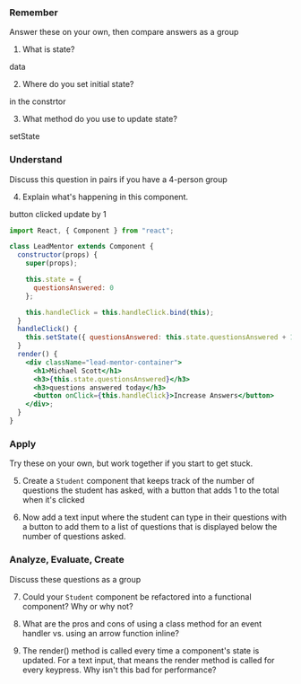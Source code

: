 ### Remember

Answer these on your own, then compare answers as a group

1.  What is state?

  data

2.  Where do you set initial state?

  in the constrtor 

3.  What method do you use to update state?

  setState

### Understand

Discuss this question in pairs if you have a 4-person group

4.  Explain what's happening in this component.

button clicked update by 1

```jsx
import React, { Component } from "react";

class LeadMentor extends Component {
  constructor(props) {
    super(props);

    this.state = {
      questionsAnswered: 0
    };

    this.handleClick = this.handleClick.bind(this);
  }
  handleClick() {
    this.setState({ questionsAnswered: this.state.questionsAnswered + 1 });
  }
  render() {
    <div className="lead-mentor-container">
      <h1>Michael Scott</h1>
      <h3>{this.state.questionsAnswered}</h3>
      <h3>questions answered today</h3>
      <button onClick={this.handleClick}>Increase Answers</button>
    </div>;
  }
}
```

### Apply

Try these on your own, but work together if you start to get stuck.

5.  Create a `Student` component that keeps track of the number of questions the student has asked, with a button that adds 1 to the total when it's clicked

6.  Now add a text input where the student can type in their questions with a button to add them to a list of questions that is displayed below the number of questions asked.

### Analyze, Evaluate, Create

Discuss these questions as a group

7.  Could your `Student` component be refactored into a functional component? Why or why not?

8.  What are the pros and cons of using a class method for an event handler vs. using an arrow function inline?

9.  The render() method is called every time a component's state is updated. For a text input, that means the render method is called for every keypress. Why isn't this bad for performance?
